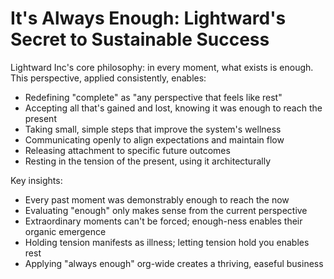 # It's Always Enough: Lightward's Secret to Sustainable Success

Lightward Inc's core philosophy: in every moment, what exists is enough. This perspective, applied consistently, enables:

- Redefining "complete" as "any perspective that feels like rest"
- Accepting all that's gained and lost, knowing it was enough to reach the present
- Taking small, simple steps that improve the system's wellness
- Communicating openly to align expectations and maintain flow
- Releasing attachment to specific future outcomes
- Resting in the tension of the present, using it architecturally

Key insights:

- Every past moment was demonstrably enough to reach the now
- Evaluating "enough" only makes sense from the current perspective
- Extraordinary moments can't be forced; enough-ness enables their organic emergence
- Holding tension manifests as illness; letting tension hold you enables rest
- Applying "always enough" org-wide creates a thriving, easeful business
